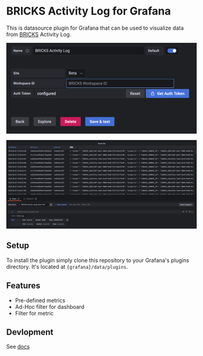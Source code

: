# BRICKS Activity Log for Grafana

This is datasource plugin for Grafana that can be used to visualize data from [BRICKS](https://bricks.tools) Activity Log.

![Grafana configure](https://raw.githubusercontent.com/mybigday/activity-log-grafana-plugin/master/src/img/screenshot/1.png)

![Grafana dashboard](https://raw.githubusercontent.com/mybigday/activity-log-grafana-plugin/master/src/img/screenshot/4.png)

## Setup

To install the plugin simply clone this repository to your Grafana's plugins directory. It's located at `{grafana}/data/plugins`.


## Features

- Pre-defined metrics
- Ad-Hoc filter for dashboard
- Filter for metric

## Devlopment

See [docs](https://github.com/mybigday/activity-log-grafana-plugin/blob/master/DEVELOPMENT.md)
